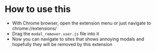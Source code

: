 # How to use this

* With Chrome browser, open the extension menu or just navigate to chrome://extensions/
* Drag the `modal_remover.user.js` file into it
* Now you can navigate to sites that shows annoying modals and hopefully they will be removed by this extension